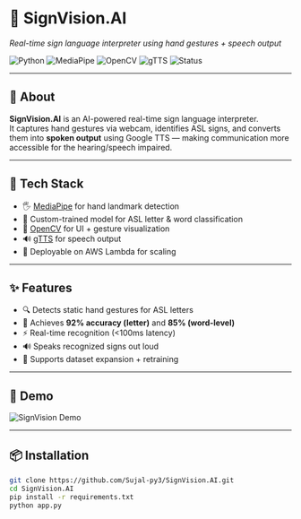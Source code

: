 # 👋 SignVision.AI  
*Real-time sign language interpreter using hand gestures + speech output*

![Python](https://img.shields.io/badge/Python-3.8-blue)
![MediaPipe](https://img.shields.io/badge/MediaPipe-CV-orange)
![OpenCV](https://img.shields.io/badge/OpenCV-UI-informational)
![gTTS](https://img.shields.io/badge/Text2Speech-Google-green)
![Status](https://img.shields.io/badge/Live-Demo%20Ready-brightgreen)

---

## 🚀 About
**SignVision.AI** is an AI-powered real-time sign language interpreter.  
It captures hand gestures via webcam, identifies ASL signs, and converts them into **spoken output** using Google TTS — making communication more accessible for the hearing/speech impaired.

---

## 🧠 Tech Stack

- 🖐️ [MediaPipe](https://google.github.io/mediapipe/) for hand landmark detection  
- 🧠 Custom-trained model for ASL letter & word classification  
- 🎥 [OpenCV](https://opencv.org/) for UI + gesture visualization  
- 🔊 [gTTS](https://pypi.org/project/gTTS/) for speech output  
- 🚀 Deployable on AWS Lambda for scaling

---

## ✨ Features

- 🔍 Detects static hand gestures for ASL letters  
- 🧠 Achieves **92% accuracy (letter)** and **85% (word-level)**  
- ⚡ Real-time recognition (<100ms latency)  
- 🔊 Speaks recognized signs out loud  
- 🔁 Supports dataset expansion + retraining

---
## 📸 Demo

![SignVision Demo](signvision_demo.gif)

---
## 📦 Installation

```bash
git clone https://github.com/Sujal-py3/SignVision.AI.git
cd SignVision.AI
pip install -r requirements.txt
python app.py



